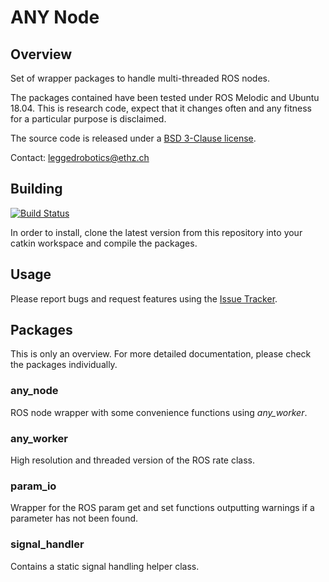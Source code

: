 # ANY Node

## Overview

Set of wrapper packages to handle multi-threaded ROS nodes.

The packages contained have been tested under ROS Melodic and Ubuntu 18.04. This is research code, expect that it changes often and any fitness for a particular purpose is disclaimed.

The source code is released under a [BSD 3-Clause license](LICENSE).

Contact: leggedrobotics@ethz.ch

## Building

[![Build Status](https://ci.leggedrobotics.com/buildStatus/icon?job=bitbucket_leggedrobotics/any_node/master)](https://ci.leggedrobotics.com/job/bitbucket_leggedrobotics/job/any_node/job/master/)

In order to install, clone the latest version from this repository into your catkin workspace and compile the packages.

## Usage

Please report bugs and request features using the [Issue Tracker](https://bitbucket.org/leggedrobotics/any_node/issues).

## Packages

This is only an overview. For more detailed documentation, please check the packages individually.


### any_node

ROS node wrapper with some convenience functions using *any_worker*.

### any_worker

High resolution and threaded version of the ROS rate class.

### param_io

Wrapper for the ROS param get and set functions outputting warnings if a parameter has not been found.

### signal_handler

Contains a static signal handling helper class.



